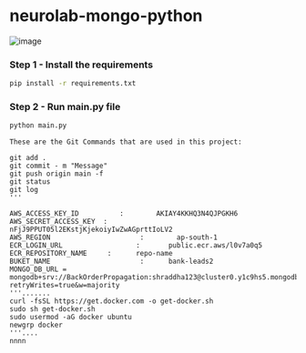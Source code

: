 # neurolab-mongo-python

![image](https://user-images.githubusercontent.com/57321948/196933065-4b16c235-f3b9-4391-9cfe-4affcec87c35.png)

### Step 1 - Install the requirements

```bash
pip install -r requirements.txt
```

### Step 2 - Run main.py file

```bash
python main.py
```

```
These are the Git Commands that are used in this project:

git add .
git commit - m "Message"
git push origin main -f
git status
git log
'''

AWS_ACCESS_KEY_ID          :        AKIAY4KKHQ3N4QJPGKH6
AWS_SECRET_ACCESS_KEY  :       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
AWS_REGION                      :        ap-south-1
ECR_LOGIN_URL                  :       public.ecr.aws/l0v7a0q5
ECR_REPOSITORY_NAME     :      repo-name
BUKET_NAME                      :      bank-leads2
MONGO_DB_URL =    mongodb+srv://BackOrderPropagation:shraddha123@cluster0.y1c9hs5.mongodb.net/?retryWrites=true&w=majority
'''.......
curl -fsSL https://get.docker.com -o get-docker.sh
sudo sh get-docker.sh
sudo usermod -aG docker ubuntu
newgrp docker
'''....
nnnn
